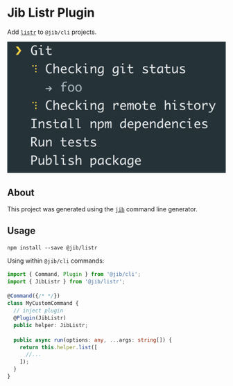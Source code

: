 # Jib Listr Plugin

Add [`listr`](https://www.npmjs.com/package/listr) to `@jib/cli` projects.

![listr](https://raw.githubusercontent.com/SamVerschueren/listr/HEAD/media/screenshot.gif)

## About

This project was generated using the [`jib`](https://www.npmjs.com/package/@jib/jib)
command line generator.

## Usage

```shell
npm install --save @jib/listr
```

Using within `@jib/cli` commands:

```typescript
import { Command, Plugin } from '@jib/cli';
import { JibListr } from '@jib/listr';

@Command({/* */})
class MyCustomCommand {
  // inject plugin
  @Plugin(JibListr)
  public helper: JibListr;

  public async run(options: any, ...args: string[]) {
    return this.helper.list([
      //...
    ]);
  }
}
```